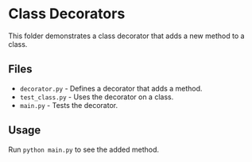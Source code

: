 # Class Decorators

This folder demonstrates a class decorator that adds a new method to a class.

## Files
- `decorator.py` - Defines a decorator that adds a method.
- `test_class.py` - Uses the decorator on a class.
- `main.py` - Tests the decorator.

## Usage
Run `python main.py` to see the added method.

